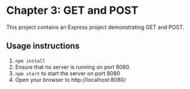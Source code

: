 # Chapter 3: GET and POST

This project contains an Express project demonstrating GET and POST.

## Usage instructions

1. `npm install`
2. Ensure that no server is running on port 8080.
3. `npm start` to start the server on port 8080
4. Open your browser to http://localhost:8080/

